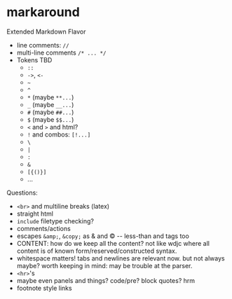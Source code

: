 markaround
==========

Extended Markdown Flavor


- line comments: `//`
- multi-line comments `/* ... */`
- Tokens TBD
	- `::`
	- `->`, `<-`
	- `~`
	- `^`
	- `*` (maybe `**...`)
	- `_` (maybe `__...`)
	- `#` (maybe `##...`)
	- `$` (maybe `$$...`)
	- `<` and `>` and html?
	- `!` and combos: `[!...]`
	- `\`
	- `|`
	- `:`
	- `&`
	- `[{()}]`
	- ...
	
Questions:

- `<br>` and multiline breaks (latex)
- straight html
- `include` filetype checking?
- comments/actions
- escapes `&amp;`, `&copy;` as & and © -- less-than and tags too
- CONTENT: how do we keep all the content? not like wdjc where all content is of known form/reserved/constructed syntax.
- whitespace matters! tabs and newlines are relevant now. but not always maybe? worth keeping in mind: may be trouble at the parser.
- `<hr>`'s
- maybe even panels and things? code/pre? block quotes? hrm
- footnote style links
